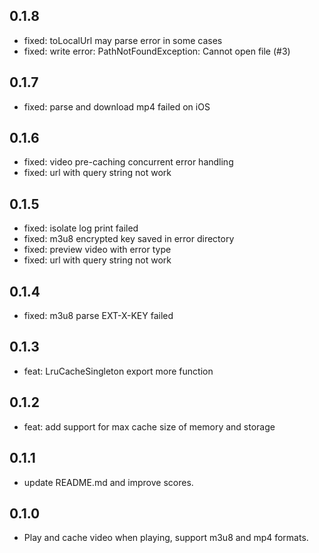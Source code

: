 ## 0.1.8

- fixed: toLocalUrl may parse error in some cases
- fixed: write error: PathNotFoundException: Cannot open file (#3)

## 0.1.7

- fixed: parse and download mp4 failed on iOS

## 0.1.6

- fixed: video pre-caching concurrent error handling
- fixed: url with query string not work

## 0.1.5

- fixed: isolate log print failed
- fixed: m3u8 encrypted key saved in error directory
- fixed: preview video with error type
- fixed: url with query string not work

## 0.1.4

- fixed: m3u8 parse EXT-X-KEY failed

## 0.1.3

- feat: LruCacheSingleton export more function

## 0.1.2

- feat: add support for max cache size of memory and storage

## 0.1.1

- update README.md and improve scores.

## 0.1.0

- Play and cache video when playing, support m3u8 and mp4 formats.
